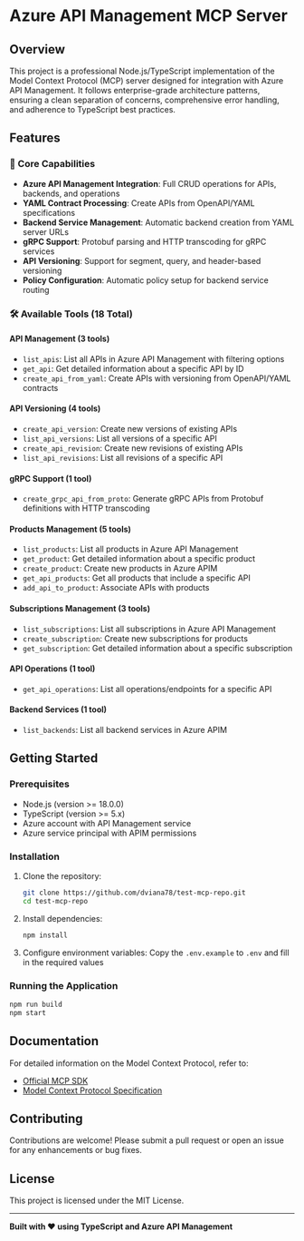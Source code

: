 # Azure API Management MCP Server

## Overview
This project is a professional Node.js/TypeScript implementation of the Model Context Protocol (MCP) server designed for integration with Azure API Management. It follows enterprise-grade architecture patterns, ensuring a clean separation of concerns, comprehensive error handling, and adherence to TypeScript best practices.

## Features

### 🚀 Core Capabilities
- **Azure API Management Integration**: Full CRUD operations for APIs, backends, and operations
- **YAML Contract Processing**: Create APIs from OpenAPI/YAML specifications
- **Backend Service Management**: Automatic backend creation from YAML server URLs
- **gRPC Support**: Protobuf parsing and HTTP transcoding for gRPC services
- **API Versioning**: Support for segment, query, and header-based versioning
- **Policy Configuration**: Automatic policy setup for backend service routing

### 🛠️ Available Tools (18 Total)

#### **API Management (3 tools)**
- `list_apis`: List all APIs in Azure API Management with filtering options
- `get_api`: Get detailed information about a specific API by ID
- `create_api_from_yaml`: Create APIs with versioning from OpenAPI/YAML contracts

#### **API Versioning (4 tools)**
- `create_api_version`: Create new versions of existing APIs
- `list_api_versions`: List all versions of a specific API
- `create_api_revision`: Create new revisions of existing APIs
- `list_api_revisions`: List all revisions of a specific API

#### **gRPC Support (1 tool)**
- `create_grpc_api_from_proto`: Generate gRPC APIs from Protobuf definitions with HTTP transcoding

#### **Products Management (5 tools)**
- `list_products`: List all products in Azure API Management
- `get_product`: Get detailed information about a specific product
- `create_product`: Create new products in Azure APIM
- `get_api_products`: Get all products that include a specific API
- `add_api_to_product`: Associate APIs with products

#### **Subscriptions Management (3 tools)**
- `list_subscriptions`: List all subscriptions in Azure API Management
- `create_subscription`: Create new subscriptions for products
- `get_subscription`: Get detailed information about a specific subscription

#### **API Operations (1 tool)**
- `get_api_operations`: List all operations/endpoints for a specific API

#### **Backend Services (1 tool)**
- `list_backends`: List all backend services in Azure APIM

## Getting Started

### Prerequisites
- Node.js (version >= 18.0.0)
- TypeScript (version >= 5.x)
- Azure account with API Management service
- Azure service principal with APIM permissions

### Installation
1. Clone the repository:
   ```bash
   git clone https://github.com/dviana78/test-mcp-repo.git
   cd test-mcp-repo
   ```

2. Install dependencies:
   ```bash
   npm install
   ```

3. Configure environment variables:
   Copy the `.env.example` to `.env` and fill in the required values

### Running the Application
```bash
npm run build
npm start
```

## Documentation
For detailed information on the Model Context Protocol, refer to:
- [Official MCP SDK](https://github.com/modelcontextprotocol/typescript-sdk)
- [Model Context Protocol Specification](https://modelcontextprotocol.io/specification/)

## Contributing
Contributions are welcome! Please submit a pull request or open an issue for any enhancements or bug fixes.

## License
This project is licensed under the MIT License.

---

**Built with ❤️ using TypeScript and Azure API Management**
